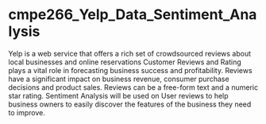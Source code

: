 # cmpe266_Yelp_Data_Sentiment_Analysis
Yelp is a web service that offers a rich set of crowdsourced reviews about local businesses and online reservations Customer Reviews and Rating plays a vital role in forecasting business success and profitability. Reviews have a significant impact on business revenue, consumer purchase decisions and product sales. Reviews can be a free-form text and a numeric star rating. Sentiment Analysis will be used on User reviews to help  business owners to easily discover the features of the business they need to improve.

